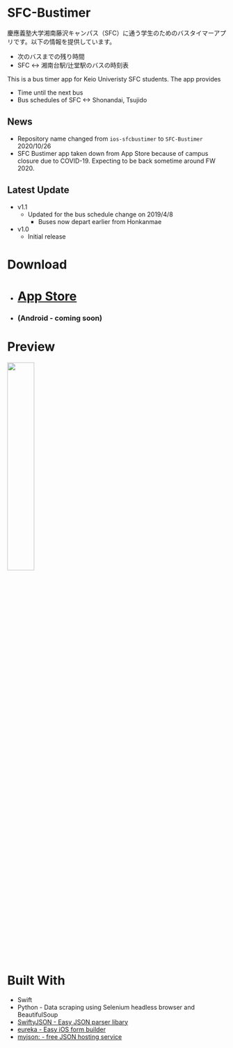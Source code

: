 # SFC-Bustimer
慶應義塾大学湘南藤沢キャンパス（SFC）に通う学生のためのバスタイマーアプリです。以下の情報を提供しています。
* 次のバスまでの残り時間
* SFC <-> 湘南台駅/辻堂駅のバスの時刻表

This is a bus timer app for Keio Univeristy SFC students. The app provides
* Time until the next bus
* Bus schedules of SFC <-> Shonandai, Tsujido

## News
- Repository name changed from `ios-sfcbustimer` to `SFC-Bustimer` 2020/10/26
- SFC Bustimer app taken down from App Store because of campus closure due to COVID-19. Expecting to be back sometime around FW 2020. 
## Latest Update
- v1.1
    - Updated for the bus schedule change on 2019/4/8
        - Buses now depart earlier from Honkanmae
- v1.0
    - Initial release

# Download
* # [App Store](https://itunes.apple.com/app/sfc-bustimer/id1457801427) 
* ### (Android - coming soon)

# Preview
<img src="https://i.imgur.com/dt2aua4.gif" width="35%">

# Built With
* Swift
* Python - Data scraping using Selenium headless browser and BeautifulSoup
* [SwiftyJSON - Easy JSON parser libary](https://github.com/SwiftyJSON/SwiftyJSON)
* [eureka - Easy iOS form builder](https://eurekacommunity.github.io)
* [myjson: - free JSON hosting service](http://myjson.com)